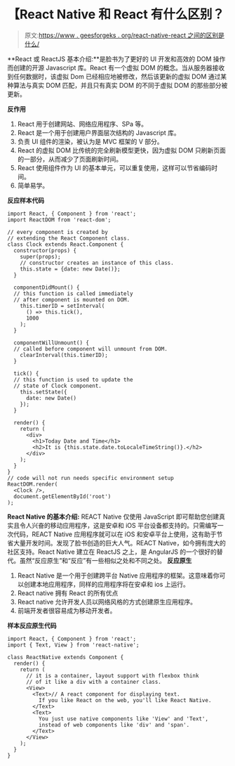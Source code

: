 # 【React Native 和 React 有什么区别？

> 原文:[https://www . geesforgeks . org/react-native-react 之间的区别是什么/](https://www.geeksforgeeks.org/what-is-the-difference-between-react-native-and-react/)

**React 或 ReactJS 基本介绍:**是脸书为了更好的 UI 开发和高效的 DOM 操作而创建的开源 Javascript 库。React 有一个虚拟 DOM 的概念。当从服务器接收到任何数据时，该虚拟 Dom 已经相应地被修改，然后该更新的虚拟 DOM 通过某种算法与真实 DOM 匹配，并且只有真实 DOM 的不同于虚拟 DOM 的那些部分被更新。

**反作用**

1.  React 用于创建网站、网络应用程序、SPa 等。
2.  React 是一个用于创建用户界面层次结构的 Javascript 库。
3.  负责 UI 组件的渲染，被认为是 MVC 框架的 V 部分。
4.  React 的虚拟 DOM 比传统的完全刷新模型更快，因为虚拟 DOM 只刷新页面的一部分，从而减少了页面刷新时间。
5.  React 使用组件作为 UI 的基本单元，可以重复使用，这样可以节省编码时间。
6.  简单易学。

**反应样本代码**

```
import React, { Component } from 'react';
import ReactDOM from 'react-dom';

// every component is created by 
// extending the React Component class. 
class Clock extends React.Component { 
  constructor(props) {
    super(props);
    // constructor creates an instance of this class.
    this.state = {date: new Date()};
  }

  componentDidMount() {
  // this function is called immediately 
  // after component is mounted on DOM.
    this.timerID = setInterval(
      () => this.tick(),
      1000
    );
  }

  componentWillUnmount() {
  // called before component will unmount from DOM.
    clearInterval(this.timerID);
  }

  tick() {
  // this function is used to update the 
  // state of Clock component.
    this.setState({
      date: new Date()
    });
  }

  render() {
    return (
      <div>
        <h1>Today Date and Time</h1>
        <h2>It is {this.state.date.toLocaleTimeString()}.</h2>
      </div>
    );
  }
}
// code will not run needs specific environment setup
ReactDOM.render(
  <Clock />,
  document.getElementById('root')
);
```

**React Native 的基本介绍:**
REACT Native 仅使用 JavaScript 即可帮助您创建真实且令人兴奋的移动应用程序，这是安卓和 iOS 平台设备都支持的。只需编写一次代码，REACT Native 应用程序就可以在 iOS 和安卓平台上使用，这有助于节省大量开发时间。发现了脸书创造的巨大人气。REACT Native，如今拥有庞大的社区支持。React Native 建立在 ReactJS 之上，是 AngularJS 的一个很好的替代。虽然“反应原生”和“反应”有一些相似之处和不同之处。
**反应原生**

1.  React Native 是一个用于创建跨平台 Native 应用程序的框架。这意味着你可以创建本地应用程序，同样的应用程序将在安卓和 ios 上运行。
2.  React native 拥有 React 的所有优点
3.  React native 允许开发人员以网络风格的方式创建原生应用程序。
4.  前端开发者很容易成为移动开发者。

**样本反应原生代码**

```
import React, { Component } from 'react';
import { Text, View } from 'react-native';

class ReactNative extends Component {
  render() {
    return (
      // it is a container, layout support with flexbox think 
      // of it like a div with a container class.
      <View>
        <Text>// A react component for displaying text.
          If you like React on the web, you'll like React Native.
        </Text>
        <Text>
          You just use native components like 'View' and 'Text',
          instead of web components like 'div' and 'span'.
        </Text>
      </View>
    );
  }
}
```